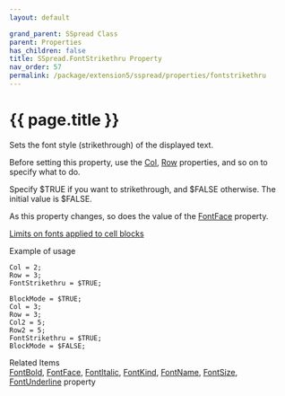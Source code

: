 ```yaml
---
layout: default

grand_parent: SSpread Class
parent: Properties
has_children: false
title: SSpread.FontStrikethru Property
nav_order: 57
permalink: /package/extension5/sspread/properties/fontstrikethru
---
```

# {{ page.title }}

Sets the font style (strikethrough) of the displayed text.

Before setting this property, use the <a href="/package/extension5/sspread/properties/col">Col</a>, <a href="/package/extension5/sspread/properties/row">Row</a> properties, and so on to specify what to do.

Specify $TRUE if you want to strikethrough, and $FALSE otherwise. The initial value is $FALSE.

As this property changes, so does the value of the <a href="/package/extension5/sspread/properties/fontface">FontFace</a> property.

<a href="/package/extension5/sspread/#limits-on-fonts-applied-to-cell-blocks-">Limits on fonts applied to cell blocks</a>


Example of usage<br>
```
Col = 2;
Row = 3;
FontStrikethru = $TRUE;
 
BlockMode = $TRUE;
Col = 3;
Row = 3;
Col2 = 5;
Row2 = 5;
FontStrikethru = $TRUE;
BlockMode = $FALSE;
```

Related Items<br>
<a href="/package/extension5/sspread/properties/fontbold">FontBold</a>, <a href="/package/extension5/sspread/properties/fontface">FontFace</a>, <a href="/package/extension5/sspread/properties/fontkitalic">FontItalic</a>, <a href="/package/extension5/sspread/properties/fontkind">FontKind</a>, <a href="/package/extension5/sspread/properties/fontname">FontName</a>, <a href="/package/extension5/sspread/properties/fontsize">FontSize</a>, <a href="/package/extension5/sspread/properties/fontunderline">FontUnderline</a> property